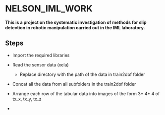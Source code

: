 # NELSON_IML_WORK

**This is a project on the systematic investigation of methods for slip detection in robotic manipulation carried out in the IML laboratory.**

## Steps
- Import the required libraries
- Read the sensor data (xela) 
  - Replace directory with the path of the data in train2dof folder
- Concat all the data from all subfolders in the train2dof folder
- Arrange each row of the tabular data into images of the form 3* 4* 4 of tx_x, tx_y, tx_z 

- 
